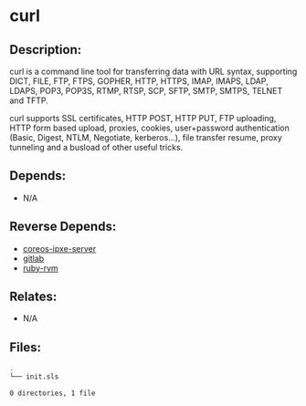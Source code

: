 # curl

## Description:

curl is a command line tool for transferring data with URL syntax, supporting DICT, FILE, FTP, FTPS, GOPHER, HTTP, HTTPS, IMAP, IMAPS, LDAP, LDAPS, POP3, POP3S, RTMP, RTSP, SCP, SFTP, SMTP, SMTPS, TELNET and TFTP.

curl supports SSL certificates, HTTP POST, HTTP PUT, FTP uploading, HTTP form based upload, proxies, cookies, user+password authentication (Basic, Digest, NTLM, Negotiate, kerberos...), file transfer resume, proxy tunneling and a busload of other useful tricks.

## Depends:

  -  N/A

## Reverse Depends:

  -  [coreos-ipxe-server](/salt/coreos-ipxe-server)
  -  [gitlab](/salt/gitlab)
  -  [ruby-rvm](/salt/ruby-rvm)

## Relates:

  -  N/A

## Files:

```bash
.
└── init.sls

0 directories, 1 file
```
